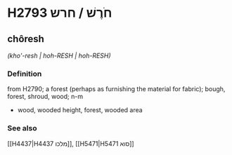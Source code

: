 # H2793 חֹרֶשׁ / חרש

## chôresh

_(kho'-resh | hoh-RESH | hoh-RESH)_

### Definition

from H2790; a forest (perhaps as furnishing the material for fabric); bough, forest, shroud, wood; n-m

- wood, wooded height, forest, wooded area

### See also

[[H4437|H4437 מלכו]], [[H5471|H5471 סוא]]
